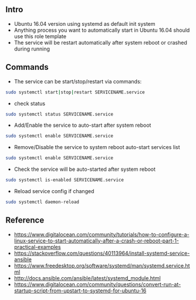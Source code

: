 ## Intro
- Ubuntu 16.04 version using systemd as default init system
- Anything process you want to automatically start in Ubuntu 16.04 should use this role template
- The service will be restart automatically after system reboot or crashed during running

## Commands
- The service can be start/stop/restart via commands:
``` sh
sudo systemctl start|stop|restart SERVICENAME.service
```
- check status
``` sh
sudo systemctl status SERVICENAME.service
```
- Add/Enable the service to auto-start after system reboot
```sh
sudo systemctl enable SERVICENAME.service
```
- Remove/Disable the service to system reboot auto-start services list
```sh
sudo systemctl enable SERVICENAME.service
```
- Check the service will be auto-started after system reboot
```sh
sudo systemctl is-enabled SERVICENAME.service
```

- Reload service config if changed 
``` sh
sudo systemctl daemon-reload
```


## Reference
- https://www.digitalocean.com/community/tutorials/how-to-configure-a-linux-service-to-start-automatically-after-a-crash-or-reboot-part-1-practical-examples
- https://stackoverflow.com/questions/40113964/install-systemd-service-ansible
- https://www.freedesktop.org/software/systemd/man/systemd.service.html
- http://docs.ansible.com/ansible/latest/systemd_module.html
- https://www.digitalocean.com/community/questions/convert-run-at-startup-script-from-upstart-to-systemd-for-ubuntu-16
